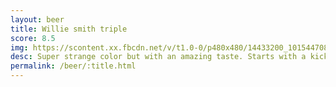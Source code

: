 ```yaml
---
layout: beer
title: Willie smith triple
score: 8.5
img: https://scontent.xx.fbcdn.net/v/t1.0-0/p480x480/14433200_10154470831183745_4447106305531667099_n.jpg?oh=03aa518214103ccfb1bdb88ec8b76f69&oe=58DF41F1
desc: Super strange color but with an amazing taste. Starts with a kick then followed by a mild berry sweetness which then mellows out for a smooth finish
permalink: /beer/:title.html
---
```

